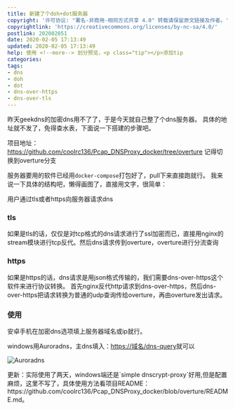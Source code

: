 ```yaml
---
title: 新建了个doh+dot服务器
copyright: '许可协议: "署名-非商用-相同方式共享 4.0" 转载请保留原文链接及作者。'
copyrightlink: 'https://creativecommons.org/licenses/by-nc-sa/4.0/'
postlink: 202002051
date: 2020-02-05 17:13:49
updated: 2020-02-05 17:13:49
help: 使用 <!--more--> 划分预览，<p class="tip"></p>添加tip
categories:
tags:
- dns
- doh
- dot
- dns-over-https
- dns-over-tls
---
```


昨天geekdns的加密dns用不了了，于是今天就自己整了个dns服务器。
具体的地址就不发了，免得查水表，下面说一下搭建的步骤吧。
<!--more-->
项目地址：<https://github.com/coolrc136/Pcap_DNSProxy_docker/tree/overture>
记得切换到overture分支

服务器要用的软件已经用`docker-compose`打包好了，pull下来直接跑就行。
我来说一下具体的结构吧，懒得画图了，直接用文字，很简单：

用户通过tls或者https向服务器请求dns

### tls

如果是tls的话，仅仅是对tcp格式的dns请求进行了ssl加密而已，直接用nginx的stream模块进行tcp反代。然后dns请求传到overture，overture进行分流查询

### https

如果是https的话，dns请求是用json格式传输的，我们需要dns-over-https这个软件来进行协议转换。
首先nginx反代http请求到dns-over-https，然后dns-over-https把请求转换为普通的udp查询传给overture，再由overture发出请求。

### 使用

安卓手机在加密dns选项填上服务器域名或ip就行。

windows用Auroradns，主dns填入：<https://域名/dns-query>就可以

![Auroradns](https://coolrc-blog.oss-cn-shenzhen.aliyuncs.com/superbed/2020/02/05/5e3a8b842fb38b8c3cc68386.jpg)

<p class="tip">更新：实际使用了两天，windows端还是`simple dnscrypt-proxy`好用,但是配置麻烦，这里不写了，具体使用方法看项目README：<a herf="https://github.com/coolrc136/Pcap_DNSProxy_docker/blob/overture/README.md">https://github.com/coolrc136/Pcap_DNSProxy_docker/blob/overture/README.md</a>。</p>
